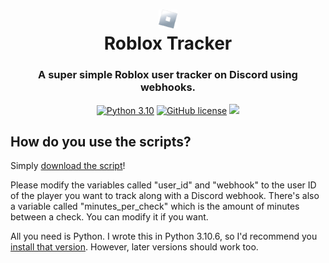 <div align="center">
    <h1><img src="assets/logo.png"width="30px"><br>Roblox Tracker</h1>
    <h3>A super simple Roblox user tracker on Discord using webhooks.</h3>

[![Python 3.10](https://img.shields.io/badge/Python-3.10-bluesvg)](https://www.python.org/download/releases/3.0/)
[![GitHub license](https://img.shields.io/badge/license-GPL%202.0-green)](./LICENSE)
    <a href="https://github.com/mov-ebx">
        <img src="https://gpvc.arturio.dev/mov-ebx">
    </a>
</div>

## How do you use the scripts?

Simply [download the script](src/main.py)!

Please modify the variables called "user_id" and "webhook" to the user ID of the player you want to track along with a Discord webhook. There's also a variable called "minutes_per_check" which is the amount of minutes between a check. You can modify it if you want.

All you need is Python. I wrote this in Python 3.10.6, so I'd recommend you [install that version](https://www.python.org/downloads/release/python-3106/). However, later versions should work too.
